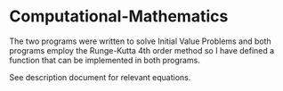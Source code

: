 # Computational-Mathematics
The two programs were written to solve Initial Value Problems and both programs employ the Runge-Kutta 4th order method so I have defined a function that can be implemented in both programs.


See description document for relevant equations. 
